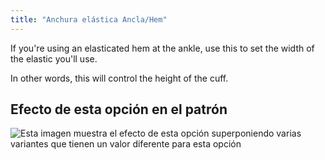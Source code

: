 ```yaml
---
title: "Anchura elástica Ancla/Hem"
---
```


If you're using an elasticated hem at the ankle, use this to set the width of the elastic you'll use.

In other words, this will control the height of the cuff.

## Efecto de esta opción en el patrón

![Esta imagen muestra el efecto de esta opción superponiendo varias variantes que tienen un valor diferente para esta opción](paco_ankleelastic_sample.svg "Efecto de esta opción en el patrón")
